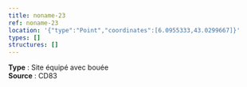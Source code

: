 ```yaml
---
title: noname-23
ref: noname-23
location: '{"type":"Point","coordinates":[6.0955333,43.0299667]}'
types: []
structures: []
---
```


**Type** : Site équipé avec bouée  
**Source** : CD83  

